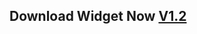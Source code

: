 ## Download Widget Now [V1.2](https://github.com/VarunSaiTeja/YouTube-Analytics-Widget/releases/download/1.0/YouTube.Analytics.Widget.Installer.exe)
